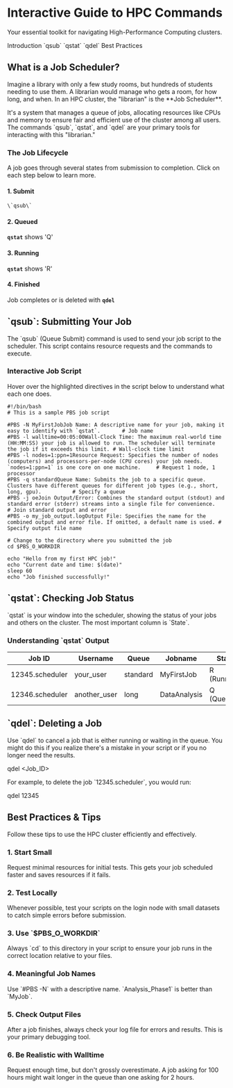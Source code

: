 Interactive Guide to HPC Commands
=================================

Your essential toolkit for navigating High-Performance Computing clusters.

Introduction \`qsub\` \`qstat\` \`qdel\` Best Practices

What is a Job Scheduler?
------------------------

Imagine a library with only a few study rooms, but hundreds of students needing to use them. A librarian would manage who gets a room, for how long, and when. In an HPC cluster, the "librarian" is the \*\*Job Scheduler\*\*.

It's a system that manages a queue of jobs, allocating resources like CPUs and memory to ensure fair and efficient use of the cluster among all users. The commands \`qsub\`, \`qstat\`, and \`qdel\` are your primary tools for interacting with this "librarian."

### The Job Lifecycle

A job goes through several states from submission to completion. Click on each step below to learn more.

#### 1\. Submit

```bash
\`qsub\`
```

#### 2\. Queued

**`qstat`** shows 'Q'

#### 3\. Running

**`qstat`** shows 'R'

#### 4\. Finished

Job completes or is deleted with **`qdel`**

\`qsub\`: Submitting Your Job
-----------------------------

The \`qsub\` (Queue Submit) command is used to send your job script to the scheduler. This script contains resource requests and the commands to execute.

### Interactive Job Script

Hover over the highlighted directives in the script below to understand what each one does.

    #!/bin/bash
    # This is a sample PBS job script
    
    #PBS -N MyFirstJobJob Name: A descriptive name for your job, making it easy to identify with `qstat`.       # Job name
    #PBS -l walltime=00:05:00Wall-Clock Time: The maximum real-world time (HH:MM:SS) your job is allowed to run. The scheduler will terminate the job if it exceeds this limit. # Wall-clock time limit
    #PBS -l nodes=1:ppn=1Resource Request: Specifies the number of nodes (computers) and processors-per-node (CPU cores) your job needs. `nodes=1:ppn=1` is one core on one machine.     # Request 1 node, 1 processor
    #PBS -q standardQueue Name: Submits the job to a specific queue. Clusters have different queues for different job types (e.g., short, long, gpu).          # Specify a queue
    #PBS -j oeJoin Output/Error: Combines the standard output (stdout) and standard error (stderr) streams into a single file for convenience.                # Join standard output and error
    #PBS -o my_job_output.logOutput File: Specifies the name for the combined output and error file. If omitted, a default name is used. # Specify output file name
    
    # Change to the directory where you submitted the job
    cd $PBS_O_WORKDIR
    
    echo "Hello from my first HPC job!"
    echo "Current date and time: $(date)"
    sleep 60
    echo "Job finished successfully!"
    

\`qstat\`: Checking Job Status
------------------------------

\`qstat\` is your window into the scheduler, showing the status of your jobs and others on the cluster. The most important column is \`State\`.

### Understanding \`qstat\` Output


|Job ID            | Username     | Queue    | Jobname      | State       |  
|------------------| -----------  | -------- | -------------| -------     |
|12345.scheduler   | your_user    | standard | MyFirstJob   | R (Running) |
|12346.scheduler   | another_user | long     | DataAnalysis | Q (Queued)  |


\`qdel\`: Deleting a Job
------------------------

Use \`qdel\` to cancel a job that is either running or waiting in the queue. You might do this if you realize there's a mistake in your script or if you no longer need the results.

qdel <Job\_ID>

For example, to delete the job \`12345.scheduler\`, you would run:

qdel 12345

Best Practices & Tips
---------------------

Follow these tips to use the HPC cluster efficiently and effectively.

### 1\. Start Small

Request minimal resources for initial tests. This gets your job scheduled faster and saves resources if it fails.

### 2\. Test Locally

Whenever possible, test your scripts on the login node with small datasets to catch simple errors before submission.

### 3\. Use \`$PBS\_O\_WORKDIR\`

Always \`cd\` to this directory in your script to ensure your job runs in the correct location relative to your files.

### 4\. Meaningful Job Names

Use \`#PBS -N\` with a descriptive name. \`Analysis\_Phase1\` is better than \`MyJob\`.

### 5\. Check Output Files

After a job finishes, always check your log file for errors and results. This is your primary debugging tool.

### 6\. Be Realistic with Walltime

Request enough time, but don't grossly overestimate. A job asking for 100 hours might wait longer in the queue than one asking for 2 hours.
